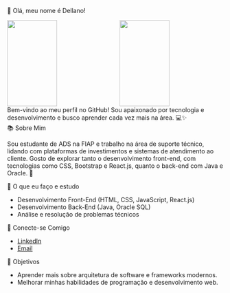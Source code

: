 👋 Olá, meu nome é Dellano!

<div style="display: flex; justify-content: space-between;">

  <img src="https://github-readme-stats.vercel.app/api?username=Dellano23&theme=radical&include_icons=true" width="48%" height="200" />
  
  <img src="https://github-readme-stats.vercel.app/api/top-langs/?username=Dellano23&theme=radical" width="48%" height="200" />

</div>
Bem-vindo ao meu perfil no GitHub! Sou apaixonado por tecnologia e desenvolvimento e busco aprender cada vez mais na área. 💻✨


<div style="margin-top: "30px";">
📚 Sobre Mim

Sou estudante de ADS na FIAP e trabalho na área de suporte técnico, lidando com plataformas de investimentos e sistemas de atendimento ao cliente. 
Gosto de explorar tanto o desenvolvimento front-end, com tecnologias como CSS, Bootstrap e React.js, quanto o back-end com Java e Oracle. 🚀

🔧 O que eu faço e estudo

- Desenvolvimento Front-End (HTML, CSS, JavaScript, React.js)
- Desenvolvimento Back-End (Java, Oracle SQL)
- Análise e resolução de problemas técnicos

 🔗 Conecte-se Comigo

- [LinkedIn](https://www.linkedin.com/in/maurizio-dellano)
- [Email](dellano.liagi2004@gmail.com)


🎯 Objetivos

- Aprender mais sobre arquitetura de software e frameworks modernos.
- Melhorar minhas habilidades de programação e desenvolvimento web.

</div>
